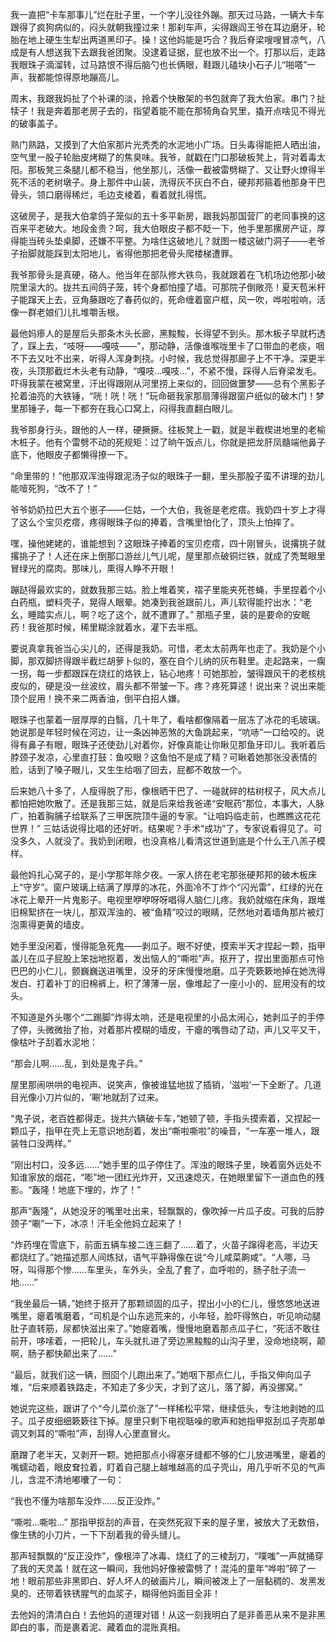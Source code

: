 我一直把“卡车那事儿”烂在肚子里，一个字儿没往外蹦。那天过马路，一辆大卡车跟得了疯狗病似的，闷头就朝我撞过来！那刹车声，尖得跟阎王爷在耳边磨牙，轮胎在地上硬生生犁出两道黑印子。操！这他妈能是巧合？我后脊梁嗖嗖冒凉气，八成是有人想送我下去跟我爸团聚。没逮着证据，屁也放不出一个。打那以后，走路我眼珠子滴溜转，过马路恨不得后脑勺也长俩眼，鞋跟儿磕块小石子儿“啪嗒”一声，我都能惊得原地蹦高儿。

周末，我跟我妈扯了个补课的淡，拎着个快散架的书包就奔了我大伯家。串门？扯犊子！我是奔着那老房子去的，指望着能不能在那犄角旮旯里，撬开点啥见不得光的破事盖子。

熟门熟路，又摸到了大伯家那片光秃秃的水泥地小广场。日头毒得能把人晒出油，空气里一股子轮胎皮烤糊了的焦臭味。我爷，就戳在门口那破板凳上，背对着毒太阳。那板凳三条腿儿都不稳当，他坐那儿，活像一截被雷劈糊了、又让野火燎得半死不活的老树墩子。身上那件中山装，洗得灰不灰白不白，硬邦邦箍着他那身干巴骨头，领口磨得稀烂，毛边支棱着，看着就扎得慌。

这破房子，是我大伯拿鸽子笼似的五十多平新房，跟我妈那国营厂的老同事换的这百来平老破大。地段金贵？呵，我大伯眼皮子都不眨一下，他手里那摞房产证，厚得能当砖头垫桌脚，还嫌不平整。为啥住这破地儿？就图一楼这破门洞子——老爷子抬脚就能踩到太阳地儿，省得他那把老骨头爬楼梯遭罪。

我爷那骨头是真硬，硌人。他当年在部队修大铁鸟，我就跟着在飞机场边他那小破院里滚大的。拢共五间鸽子笼，转个身都怕撞了墙。可那院子倒敞亮！夏天苞米杆子能蹿天上去，豆角藤跟吃了春药似的，死命缠着窗户框，风一吹，哗啦啦响，活像一群老娘们儿扎堆嚼舌根。

最他妈瘆人的是屋后头那条木头长廊，黑黢黢，长得望不到头。那木板子早就朽透了，踩上去，“吱呀——嘎吱——”，那动静，活像谁喉咙里卡了口带血的老痰，咽不下去又吐不出来，听得人浑身刺挠。小时候，我总觉得那廊子上不干净。深更半夜，头顶那截烂木头老有动静，“嘎吱…嘎吱…”，不紧不慢，踩得人后脊梁发毛。吓得我蒙在被窝里，汗出得跟刚从河里捞上来似的，回回做噩梦——总有个黑影子抡着油亮的大铁锤，“咣！咣！咣！”玩命砸我家那扇薄得跟窗户纸似的破木门！梦里那锤子，每一下都夯在我心口窝上，闷得我直翻白眼儿。

我爷那身行头，跟他的人一样，硬撅撅。往板凳上一戳，就是半截楔进地里的老榆木桩子。他有个雷劈不动的死规矩：过了晌午饭点儿，你就是把龙肝凤髓端他鼻子底下，他眼皮子都懒得撩一下。

“命里带的！”他那双浑浊得跟泥汤子似的眼珠子一翻，里头那股子蛮不讲理的劲儿能噎死狗，“改不了！”

爷爷奶奶拉巴大五个崽子——仨姑，一个大伯，我爸是老疙瘩。我奶四十岁上才得了这么个宝贝疙瘩，疼得眼珠子似的捧着，含嘴里怕化了，顶头上怕摔了。

嘿，操他姥姥的，谁能想到？这眼珠子捧着的宝贝疙瘩，四十刚冒头，说撂挑子就撂挑子了！人还在床上倒那口游丝儿气儿呢，屋里那点破铜烂铁，就成了秃鹫眼里冒绿光的腐肉。那味儿，熏得人睁不开眼！

蹦跶得最欢实的，就数我那三姑。脸上堆着笑，褶子里能夹死苍蝇，手里捏着个小白药瓶，塑料壳子，晃得人眼晕。她凑到我爸跟前儿，声儿软得能拧出水：“老幺，睡踏实点儿，啊？吃了这个，就不遭罪了。” 那瓶子里，装的是要命的安眠药！我爸那时候，稀里糊涂就着水，灌下去半瓶。

要说真拿我爸当心尖儿的，还得是我奶。可惜，老太太前两年也走了。我奶是个小脚，那双脚挤得跟半截烂胡萝卜似的，塞在自个儿纳的灰布鞋里。走起路来，一瘸一拐，每一步都跟踩在烧红的烙铁上，钻心地疼！可她那脸，皱得跟风干的老核桃皮似的，硬是没一丝波纹，眉头都不带皱一下。疼？疼死算逑！说出来？说出来能顶个屁用！换不来二两香油，倒平白招人嫌。

眼珠子也蒙着一层厚厚的白翳，几十年了，看啥都像隔着一层冻了冰花的毛玻璃。她说那是年轻时候在河边，让一条凶神恶煞的大鱼跳起来，“吭哧”一口给咬的。说得有鼻子有眼，眼珠子还使劲儿对着你，好像真能让你瞅见那鱼牙印儿。我听着后脖颈子发凉，心里直打鼓：鱼咬眼？这鱼怕不是成了精？可瞅着她那张没表情的脸，话到了嗓子眼儿，又生生给咽了回去，屁都不敢放一个。

后来她八十多了，人瘦得脱了形，像根晒干巴了、一碰就碎的枯树杈子，风大点儿都怕把她吹散了。还是我那三姑，就是后来给我爸递“安眠药”那位，本事大，人脉广，拍着胸脯子给联系了三甲医院顶牛逼的专家。“让咱妈临走前，也瞧瞧这花花世界！” 三姑话说得比唱的还好听。结果呢？手术“成功”了，专家说看得见了。可没多久，人就没了。我奶到闭眼，也没真格儿看清这世道到底是个什么王八羔子模样。

最他妈扎心窝子的，是小学那年除夕夜。一家人挤在老宅那张硬邦邦的破木板床上“守岁”。窗户玻璃上结满了厚厚的冰花，外面冷不丁炸个“闪光雷”，红绿的光在冰花上晕开一片鬼影子。电视里咿咿呀呀唱得人脑仁儿疼。我奶就缩在床角，跟堆旧棉絮挤在一块儿，那双浑浊的、被“鱼精”咬过的眼睛，茫然地对着墙角那片被灯泡熏得更黄的墙皮。

她手里没闲着，慢得能急死鬼——剥瓜子。眼不好使，摸索半天才捏起一颗，指甲盖儿在瓜子屁股上笨拙地抠着，发出恼人的“嘶啦”声。抠开了，捏出里面那点可怜巴巴的小仁儿，颤巍巍送进嘴里，没牙的牙床慢慢地磨。瓜子壳簌簌地掉在她洗得发白、打着补丁的旧棉裤上，积了薄薄一层，像堆起了一座小小的、屁用没有的坟头。

不知道是外头哪个“二踢脚”炸得太响，还是电视里的小品太闹心，她剥瓜子的手停了停，头微微抬了抬，对着那片模糊的墙皮，干瘪的嘴唇动了动，声儿又平又干，像枯叶子刮着水泥地：

“那会儿啊……乱，到处是鬼子兵。”

屋里那闹哄哄的电视声、说笑声，像被谁猛地拔了插销，‘滋啦’一下全断了。几道目光像小刀片似的，‘唰’地就刮了过来。

“鬼子说，老百姓都得走。拢共六辆破卡车，”她顿了顿，手指头摸索着，又捏起一颗瓜子，指甲在壳上无意识地刮着，发出“嘶啦嘶啦”的噪音，“一车塞一堆人，跟装牲口没两样。”

“刚出村口，没多远……”她手里的瓜子停住了。浑浊的眼珠子里，映着窗外远处不知谁家放的烟花，“嘭”地一团红光炸开，又迅速熄灭，在她眼里留下一道血色的残影。“轰隆！地底下埋的，炸了！”

那声“轰隆”，从她没牙的嘴里吐出来，轻飘飘的，像吹掉一片瓜子皮。可我的后脖颈子“唰”一下，冰凉！汗毛全他妈立起来了！

“炸药埋在雪底下，前面五辆车接二连三翻了……着了，火苗子蹿得老高，半边天都烧红了。”她描述那人间炼狱，语气平静得像在说“今儿咸菜齁咸”。“人哪，马呀，叫得那个惨……车里头，车外头，全乱了套了，血呼啦的，肠子肚子流一地……”

“我坐最后一辆，”她终于抠开了那颗顽固的瓜子，捏出小小的仁儿，慢悠悠地送进嘴里，瘪着嘴磨着，“司机是个山东逃荒来的，小年轻，脸吓得煞白，听见响动腿肚子直转筋，尿都快滋出来了。”她瘪着嘴，慢慢地磨着那点瓜子仁，“死活不敢往前开，哆嗦着，一把轮儿，车头就扎进了旁边黑黢黢的山沟子里，没命地绕啊，颠啊，肠子都快颠出来了……”

“最后，就我们这一辆，囫囵个儿跑出来了。”她咽下那点仁儿，手指又伸向瓜子堆，“后来顺着铁路走，不知走了多少天，才到了这儿，落了脚，再没挪窝。”

她说完这些，跟讲了个“今儿菜价涨了”一样稀松平常，继续低头，专注地剥她的瓜子。瓜子皮细细簌簌往下掉。屋里只剩下电视聒噪的歌声和她指甲抠刮瓜子壳那单调又刺耳的“嘶啦”声，刮得人心里直冒火。

磨蹭了老半天，又剥开一颗。她把那点小得塞牙缝都不够的仁儿放进嘴里，瘪着的嘴蠕动着，眼皮耷拉着，盯着自己腿上越堆越高的瓜子壳山，用几乎听不见的气声儿，含混不清地嘟囔了一句：

“我也不懂为啥那车没炸……反正没炸。”

“嘶啦…嘶啦…” 那指甲抠刮的声音，在突然死寂下来的屋子里，被放大了无数倍，像生锈的小刀片，一下下刮着我的骨头缝儿。

那声轻飘飘的“反正没炸”，像根淬了冰毒、烧红了的三棱刮刀，“噗嗤”一声就捅穿了我的天灵盖！就在这一瞬间，我他妈好像被雷劈了！混沌的童年“哗啦”碎了一地！眼前那些非黑即白、好人坏人的破画片儿，瞬间被泼上了一层黏稠的、发黑发臭的、还带着铁锈腥气的血浆子，糊得他妈面目全非！

去他妈的清清白白！去他妈的道理对错！从这一刻我明白了是非善恶从来不是非黑即白的事，而是裹着泥、藏着血的混账真相。


